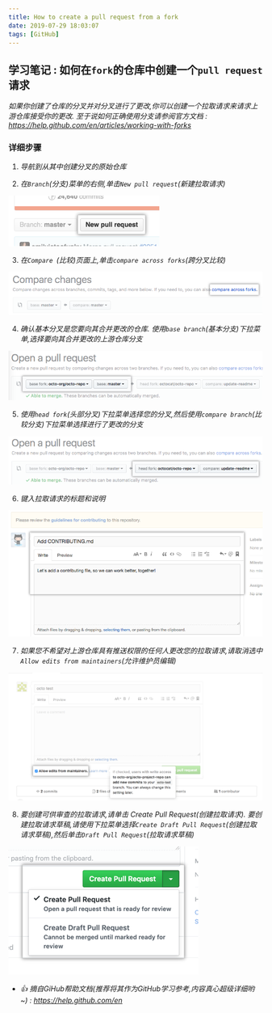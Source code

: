 ```yaml
---
title: How to create a pull request from a fork
date: 2019-07-29 18:03:07
tags: [GitHub]
---
```


## 学习笔记 : 如何在`fork`的仓库中创建一个`pull request`请求
*如果你创建了仓库的分叉并对分叉进行了更改,你可以创建一个拉取请求来请求上游仓库接受你的更改. 至于说如何正确使用分支请参阅官方文档 : https://help.github.com/en/articles/working-with-forks*

### 详细步骤
1. *导航到从其中创建分叉的原始仓库*


2. *在`Branch`(分支)菜单的右侧,单击`New pull request`(新建拉取请求)*

![](How-to-create-a-pull-request-from-a-fork\pull-request-start-review-button.png)


3. *在`Compare `(比较)页面上,单击`compare across forks`(跨分叉比较)*

![](How-to-create-a-pull-request-from-a-fork\compare-across-forks-link.png)


4. *确认基本分叉是您要向其合并更改的仓库. 使用`base branch`(基本分支)下拉菜单,选择要向其合并更改的上游仓库分支*

![](How-to-create-a-pull-request-from-a-fork\choose-base-fork-and-branch.png)


5. *使用`head fork`(头部分叉)下拉菜单选择您的分叉,然后使用`compare branch`(比较分支)下拉菜单选择进行了更改的分支*

![](How-to-create-a-pull-request-from-a-fork\choose-head-fork-compare-branch.png)


6. *键入拉取请求的标题和说明*
 
![](How-to-create-a-pull-request-from-a-fork\pullrequest-description.png)


7. *如果您不希望对上游仓库具有推送权限的任何人更改您的拉取请求,请取消选中`Allow edits from maintainers`(允许维护员编辑)*
   
![](How-to-create-a-pull-request-from-a-fork\allow-maintainers-to-make-edits.png)


8. *要创建可供审查的拉取请求,请单击 Create Pull Request(创建拉取请求). 要创建拉取请求草稿,请使用下拉菜单选择`Create Draft Pull Request`(创建拉取请求草稿),然后单击`Draft Pull Request`(拉取请求草稿)*

![](How-to-create-a-pull-request-from-a-fork\pullrequest-send.png)



- *👍 摘自GiHub帮助文档(推荐将其作为GitHub学习参考,内容真心超级详细哟 ~) : https://help.github.com/en*